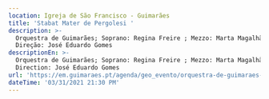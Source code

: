 ```yaml
---
location: Igreja de São Francisco - Guimarães
title: 'Stabat Mater de Pergolesi '
description: >-
  Orquestra de Guimarães; Soprano: Regina Freire ; Mezzo: Marta Magalhães ;
  Direção: José Eduardo Gomes
descriptionEn: >-
  Orquestra de Guimarães; Soprano: Regina Freire ; Mezzo: Marta Magalhães ;
  Direction: José Eduardo Gomes
url: 'https://em.guimaraes.pt/agenda/geo_evento/orquestra-de-guimaraes-e-solistas'
dateTime: '03/31/2021 21:30 PM'
---
```


